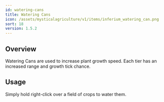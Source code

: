 ```yaml
---
id: watering-cans
title: Watering Cans
icon: /assets/mysticalagriculture/v1/items/inferium_watering_can.png
sort: 18
version: 1.5.2
---
```


## Overview

Watering Cans are used to increase plant growth speed. Each tier has an increased range and growth tick chance.

## Usage

Simply hold right-click over a field of crops to water them.

